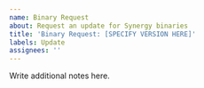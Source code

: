 ```yaml
---
name: Binary Request
about: Request an update for Synergy binaries
title: 'Binary Request: [SPECIFY VERSION HERE]'
labels: Update
assignees: ''
---
```


Write additional notes here.

